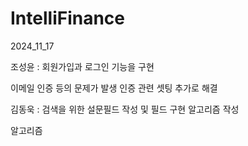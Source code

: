 # IntelliFinance



2024_11_17

조성윤 : 회원가입과 로그인 기능을 구현

이메일 인증 등의 문제가 발생 인증 관련 셋팅 추가로 해결

김동욱 : 검색을 위한 설문필드 작성 및 필드 구현 알고리즘 작성

알고리즘 